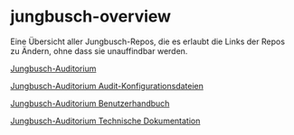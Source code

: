 # jungbusch-overview
Eine Übersicht aller Jungbusch-Repos, die es erlaubt die Links der Repos zu Ändern, ohne dass sie unauffindbar werden.

[Jungbusch-Auditorium]()

[Jungbusch-Auditorium Audit-Konfigurationsdateien](https://github.com/Jungbusch-Softwareschmiede/jungbusch-audits)

[Jungbusch-Auditorium Benutzerhandbuch]()

[Jungbusch-Auditorium Technische Dokumentation]()
